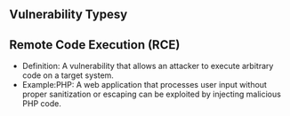 <h2>Vulnerability Typesy</h2>

## Remote Code Execution (RCE)
- Definition: A vulnerability that allows an attacker to execute arbitrary code on a target system.
- Example:PHP: A web application that processes user input without proper sanitization or escaping can be exploited by injecting malicious PHP code.
<?php
$user_input = $_GET['user_input'];
eval($user_input); // Vulnerable code
?>
